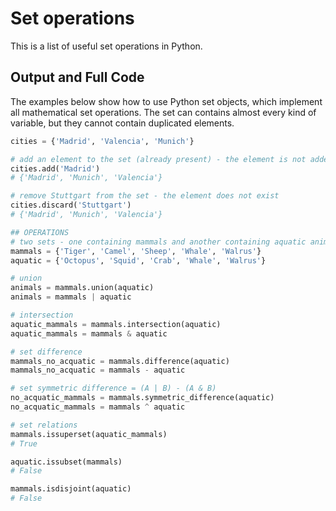 # Set operations

This is a list of useful set operations in Python.

## Output and Full Code​

The examples below show how to use Python set objects, which implement all mathematical set operations. The set can contains almost every kind of variable, but they cannot contain duplicated elements.

```python
cities = {'Madrid', 'Valencia', 'Munich'}

# add an element to the set (already present) - the element is not added, since duplicates are not allowed
cities.add('Madrid')
# {'Madrid', 'Munich', 'Valencia'}

# remove Stuttgart from the set - the element does not exist 
cities.discard('Stuttgart')
# {'Madrid', 'Munich', 'Valencia'}
```

```python
## OPERATIONS
# two sets - one containing mammals and another containing aquatic animals
mammals = {'Tiger', 'Camel', 'Sheep', 'Whale', 'Walrus'}
aquatic = {'Octopus', 'Squid', 'Crab', 'Whale', 'Walrus'}

# union
animals = mammals.union(aquatic)
animals = mammals | aquatic

# intersection
aquatic_mammals = mammals.intersection(aquatic)
aquatic_mammals = mammals & aquatic

# set difference
mammals_no_acquatic = mammals.difference(aquatic)
mammals_no_acquatic = mammals - aquatic

# set symmetric difference = (A | B) - (A & B) 
no_acquatic_mammals = mammals.symmetric_difference(aquatic)
no_acquatic_mammals = mammals ^ aquatic

# set relations
mammals.issuperset(aquatic_mammals)
# True

aquatic.issubset(mammals)
# False

mammals.isdisjoint(aquatic)
# False
```

